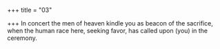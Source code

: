 +++
title = "03"

+++
In concert the men of heaven kindle you as beacon of the sacrifice, when the human race here, seeking favor, has called upon (you) in the  ceremony.  